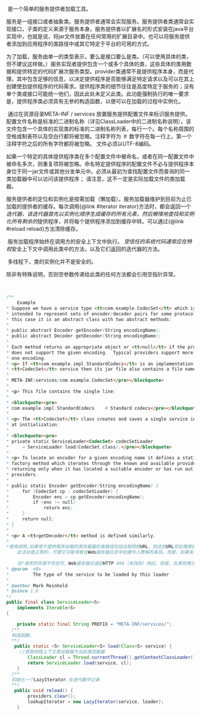 ​	是一个简单的服务提供者加载工具。 

​	服务是一组接口或者抽象类。服务提供者通常会实现服务。服务提供者类通常会实现接口，子类的定义来源于服务本身。服务提供者以扩展名的形式安装在java平台实现中，也就是说，将jar文件放置在任何常用的扩展目录中。也可以将服务提供者添加到应用程序的类路径中或其它特定于平台的可用的方式。 

​	为了加载，服务由单一的类型表示，要么是接口要么是类。（可以使用具体的类，但不建议这样做。）服务实现者提供包含一个或多个具体的类，这些具体的类用数据和提供特定的代码扩展次服务类型。provider类通常不是提供程序本身，而是代理，其中包含足够的信息，以决定提供程序是否能够满足特定请求以及可以在其上创建使劲提供程序的代码需求。提供程序类的细节往往是高度特定于服务的；没有单个类或接口可能统一他们，因此此处未定义此类。此功能强制执行的唯一要求是，提供程序类必须具有无参的构造函数，以便可以在加载的过程中实例化。  

​		通过在资源目录META-INF / services 放置服务提供配置文件来标识服务提供。配置文件名称是标准的二进制名称（详见ClassLoader中的二进制名称说明），该文件包含一个具体的实现类的标准的二进制名称列表，每行一个。每个名称周围的空格或制表符以及空白行都将被忽略。注释字符为 ＃ 数字符在每一行上，第一个注释字符之后的所有字符都将被忽略。 文件必须以UTF-8编码。

​	如果一个特定的具体提供程序类在多个配置文件中被命名，或者在同一配置文件中被命名多次，则重复项将被忽略。命名特定提供程序的配置文件不必与提供程序本身位于同一jar文件或其他分发单元中。必须从最初为查找配置文件而查询的同一类加载器中可以访问该提供程序； 请注意，这不一定是实际加载文件的类加载器。  

​	服务提供者的定位和实例化是按需加载（懒加载）。服务加载器维护到目前为止已加载的提供者的缓存。每次调用{@link #iterator iterator}方法时，都会返回一个*迭代器，该迭代器首先以实例化顺序生成缓存的所有元素，然后懒惰地查找和实例化所有剩余的*提供程序，并将每个提供程序添加到缓存中转。可以通过{@link #reload reload}方法清除缓存。 

​	服务加载程序始终在调用方的安全上下文中执行。 *受信任的系统代码通常应在特权*安全上下文中调用此类中的方法，以及它们返回的迭代器的方法。  

​	多线程下，类的实例化并不是安全的。

​	除非有特殊说明，否则空参数传递给此类的任何方法都会引用空指针异常。   

​		

```java
/**
	Example
* Suppose we have a service type <tt>com.example.CodecSet</tt> which is
* intended to represent sets of encoder/decoder pairs for some protocol.  In
* this case it is an abstract class with two abstract methods:
*
* public abstract Encoder getEncoder(String encodingName);
* public abstract Decoder getDecoder(String encodingName);
*
* Each method returns an appropriate object or <tt>null</tt> if the provider
* does not support the given encoding.  Typical providers support more than
* one encoding.
* <p> If <tt>com.example.impl.StandardCodecs</tt> is an implementation of the
* <tt>CodecSet</tt> service then its jar file also contains a file named
*
* META-INF/services/com.example.CodecSet</pre></blockquote>
*
* <p> This file contains the single line:
*
* <blockquote><pre>
* com.example.impl.StandardCodecs    # Standard codecs</pre></blockquote>
*
* <p> The <tt>CodecSet</tt> class creates and saves a single service instance
* at initialization:
*
* <blockquote><pre>
* private static ServiceLoader<CodecSet> codecSetLoader
*     = ServiceLoader.load(CodecSet.class);</pre></blockquote>
*
* <p> To locate an encoder for a given encoding name it defines a static
* factory method which iterates through the known and available providers,
* returning only when it has located a suitable encoder or has run out of
* providers.
*
* public static Encoder getEncoder(String encodingName) {
*     for (CodecSet cp : codecSetLoader) {
*         Encoder enc = cp.getEncoder(encodingName);
*         if (enc != null)
*             return enc;
*     }
*     return null;
* }
*
* <p> A <tt>getDecoder</tt> method is defined similarly.
*
*使用说明,如果用于提供程序加载的类加载器的类路径包括远程网络URL，则这些URL将在搜索提供程序配置文件的过程中被取消引用。
	此活动是正常的，尽管它可能导致在Web服务器日志中创建令人费解的条目。但是，如果未正确配置Web服务器，那么此活动可能会导致提供者加载算法失败虚假地。
	
	当*请求的资源不存在时，Web服务器应返回HTTP 404（未找到）响应。但是，在某些情况下，有时会将Web服务器错误地配置为返回HTTP 200（OK）响应以及有用的HTML错误页面。当此类尝试将HTML页面解析为提供程序配置文件时，这将引发{@link * ServiceConfigurationError}。解决此问题的最佳方法是修复配置错误的Web服务器，以返回正确的响应代码（HTTP 404）和HTML错误页面。
* @param  <S>
*         The type of the service to be loaded by this loader
*
* @author Mark Reinhold
* @since 1.6
*/
public final class ServiceLoader<S>
    implements Iterable<S>
{

    private static final String PREFIX = "META-INF/services/";
  /**
  构造函数。
  **/
   public static <S> ServiceLoader<S> load(Class<S> service) {
     //获取线程上下文类加载器为当前类加载器
        ClassLoader cl = Thread.currentThread().getContextClassLoader();
        return ServiceLoader.load(service, cl);
    }
  /**
  初始化一个LazyIterator.在迭代器中记录
  **/
   public void reload() {
        providers.clear();
        lookupIterator = new LazyIterator(service, loader);
    }
```